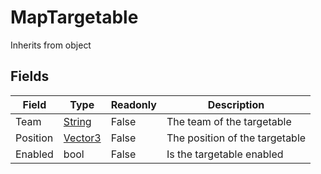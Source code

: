 # MapTargetable
Inherits from object
## Fields
|Field|Type|Readonly|Description|
|---|---|---|---|
|Team|[String](../static/String.md)|False|The team of the targetable|
|Position|[Vector3](../objects/Vector3.md)|False|The position of the targetable|
|Enabled|bool|False|Is the targetable enabled|
